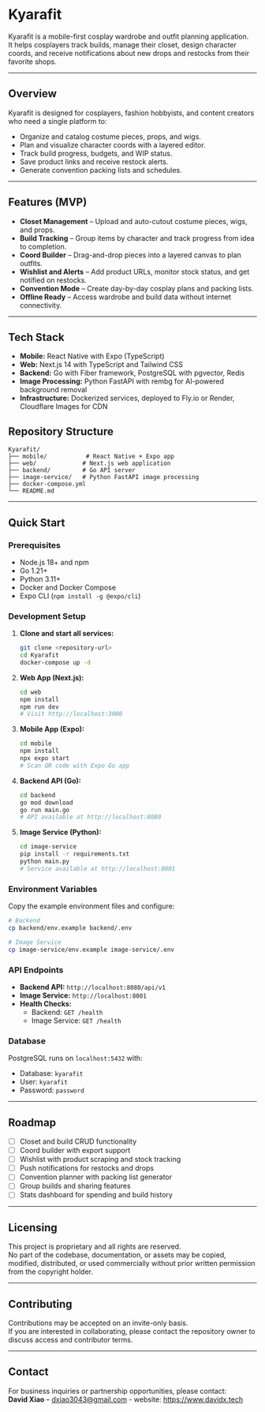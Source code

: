 # Kyarafit

Kyarafit is a mobile-first cosplay wardrobe and outfit planning application.  
It helps cosplayers track builds, manage their closet, design character coords, and receive notifications about new drops and restocks from their favorite shops.

---

## Overview

Kyarafit is designed for cosplayers, fashion hobbyists, and content creators who need a single platform to:

- Organize and catalog costume pieces, props, and wigs.
- Plan and visualize character coords with a layered editor.
- Track build progress, budgets, and WIP status.
- Save product links and receive restock alerts.
- Generate convention packing lists and schedules.

---

## Features (MVP)

- **Closet Management** – Upload and auto-cutout costume pieces, wigs, and props.
- **Build Tracking** – Group items by character and track progress from idea to completion.
- **Coord Builder** – Drag-and-drop pieces into a layered canvas to plan outfits.
- **Wishlist and Alerts** – Add product URLs, monitor stock status, and get notified on restocks.
- **Convention Mode** – Create day-by-day cosplay plans and packing lists.
- **Offline Ready** – Access wardrobe and build data without internet connectivity.

---

## Tech Stack

- **Mobile:** React Native with Expo (TypeScript)
- **Web:** Next.js 14 with TypeScript and Tailwind CSS
- **Backend:** Go with Fiber framework, PostgreSQL with pgvector, Redis
- **Image Processing:** Python FastAPI with rembg for AI-powered background removal
- **Infrastructure:** Dockerized services, deployed to Fly.io or Render, Cloudflare Images for CDN

## Repository Structure

```
Kyarafit/
├── mobile/           # React Native + Expo app
├── web/             # Next.js web application
├── backend/         # Go API server
├── image-service/   # Python FastAPI image processing
├── docker-compose.yml
└── README.md
```

---

## Quick Start

### Prerequisites

- Node.js 18+ and npm
- Go 1.21+
- Python 3.11+
- Docker and Docker Compose
- Expo CLI (`npm install -g @expo/cli`)

### Development Setup

1. **Clone and start all services:**
   ```bash
   git clone <repository-url>
   cd Kyarafit
   docker-compose up -d
   ```

2. **Web App (Next.js):**
   ```bash
   cd web
   npm install
   npm run dev
   # Visit http://localhost:3000
   ```

3. **Mobile App (Expo):**
   ```bash
   cd mobile
   npm install
   npx expo start
   # Scan QR code with Expo Go app
   ```

4. **Backend API (Go):**
   ```bash
   cd backend
   go mod download
   go run main.go
   # API available at http://localhost:8080
   ```

5. **Image Service (Python):**
   ```bash
   cd image-service
   pip install -r requirements.txt
   python main.py
   # Service available at http://localhost:8001
   ```

### Environment Variables

Copy the example environment files and configure:

```bash
# Backend
cp backend/env.example backend/.env

# Image Service  
cp image-service/env.example image-service/.env
```

### API Endpoints

- **Backend API:** `http://localhost:8080/api/v1`
- **Image Service:** `http://localhost:8001`
- **Health Checks:** 
  - Backend: `GET /health`
  - Image Service: `GET /health`

### Database

PostgreSQL runs on `localhost:5432` with:
- Database: `kyarafit`
- User: `kyarafit` 
- Password: `password`

---

## Roadmap

- [ ] Closet and build CRUD functionality
- [ ] Coord builder with export support
- [ ] Wishlist with product scraping and stock tracking
- [ ] Push notifications for restocks and drops
- [ ] Convention planner with packing list generator
- [ ] Group builds and sharing features
- [ ] Stats dashboard for spending and build history

---

## Licensing

This project is proprietary and all rights are reserved.  
No part of the codebase, documentation, or assets may be copied, modified, distributed, or used commercially without prior written permission from the copyright holder.

---

## Contributing

Contributions may be accepted on an invite-only basis.  
If you are interested in collaborating, please contact the repository owner to discuss access and contributor terms.

---

## Contact

For business inquiries or partnership opportunities, please contact:  
**David Xiao** – dxiao3043@gmail.com - website: https://www.davidx.tech

